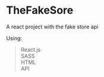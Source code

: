 # TheFakeSore

A react project with the fake store api

Using:

> React.js  
> SASS  
> HTML  
> API

